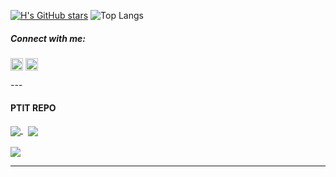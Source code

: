 [![H's GitHub stars](https://github-readme-stats.vercel.app/api?username=houtadono&show_icons=true&border_color=87adff&theme=aura&text_color=7bb5db&custom_title=Houta)](https://github.com/houtadono) 
![Top Langs](https://github-readme-stats.vercel.app/api/top-langs/?username=houtadono&layout=compact&border_color=87adff&theme=aura&text_color=7bb5db)
<h5 >Connect with me:</h5>
<p align="left">
<a href="https://fb.com/houtazzz" target="blank"><img align="center" src="https://raw.githubusercontent.com/rahuldkjain/github-profile-readme-generator/master/src/images/icons/Social/facebook.svg" alt="houtazzz" height="20" width="20" /></a>
<a href="https://instagram.com/nemo_k2" target="blank"><img align="center" src="https://raw.githubusercontent.com/rahuldkjain/github-profile-readme-generator/master/src/images/icons/Social/instagram.svg" alt="nemo_k2" height="20" width="20" /></a>
</p>
---

#### PTIT REPO

<a href="https://github.com/houtadono/java_oop_code-ptit" >
  <img align="center" src="https://github-readme-stats.vercel.app/api/pin/?username=houtadono&theme=midnight-purple&border_color=87adff&repo=java_oop_code-ptit" />
</a>
&nbsp;
<a href="https://github.com/houtadono/Data-Structures-And-Algorithms-CPP">
  <img align="center" src="https://github-readme-stats.vercel.app/api/pin/?username=houtadono&theme=midnight-purple&border_color=87adff&repo=Data-Structures-And-Algorithms-CPP" />
</a>
<br>
<br>
<a href="https://github.com/houtadono/Mang_may_tinh">
  <img align="center" src="https://github-readme-stats.vercel.app/api/pin/?username=houtadono&theme=midnight-purple&border_color=87adff&repo=Mang_may_tinh" />
</a>

---


